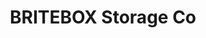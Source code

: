 ---
title: "BRITEBOX Storage Co"
url: /saskatoon/britebox-storage-co-wanuskewin-road-5/
shop: Mieten
---